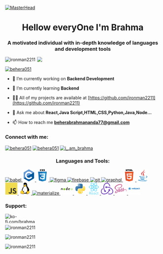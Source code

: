 [![MasterHead](https://mir-s3-cdn-cf.behance.net/project_modules/fs/54b6c068097599.5b50bca476b9b.gif)](https://ironman2211.io)
<h1 align="center">Hellow everyOne I'm Brahma</h1>
<h3 align="center">A motivated individual with in-depth knowledge of languages and development tools</h3>
<img align="right" src="https://media1.giphy.com/media/RbDKaczqWovIugyJmW/giphy.gif?cid=ecf05e47savchk2hhmb4kbj226wsdhtp1qytwvrt69argqek&rid=giphy.gif&ct=g" width="400px" >

<p align="left"> <img src="https://komarev.com/ghpvc/?username=ironman2211&label=Profile%20views&color=0e75b6&style=flat" alt="ironman2211" /> </p>

<p align="left"> <a href="https://twitter.com/behera051" target="blank"><img src="https://img.shields.io/twitter/follow/behera051?logo=twitter&style=for-the-badge" alt="behera051" /></a> </p>

- 🔭 I’m currently working on **Backend Development**

- 🌱 I’m currently learning **Backend**

- 👨‍💻 All of my projects are available at [https://github.com/ironman2211](https://github.com/ironman2211)

- 💬 Ask me about **React,Java Script,HTML,CSS,Python,Java,Node...**

- 📫 How to reach me **beherabrahmananda77@gmail.com**

<h3 align="left">Connect with me:</h3>
<p align="left">
<a href="https://dev.to/behera051" target="blank"><img align="center" src="https://raw.githubusercontent.com/rahuldkjain/github-profile-readme-generator/master/src/images/icons/Social/devto.svg" alt="behera051" height="30" width="40" /></a>
<a href="https://twitter.com/behera051" target="blank"><img align="center" src="https://raw.githubusercontent.com/rahuldkjain/github-profile-readme-generator/master/src/images/icons/Social/twitter.svg" alt="behera051" height="30" width="40" /></a>
<a href="https://instagram.com/i_.am_brahma" target="blank"><img align="center" src="https://raw.githubusercontent.com/rahuldkjain/github-profile-readme-generator/master/src/images/icons/Social/instagram.svg" alt="i_.am_brahma" height="30" width="40" /></a>
</p>

<h3 align="center">Languages and Tools:</h3>
<p align="left"> <a href="https://babeljs.io/" target="_blank" rel="noreferrer"> <img src="https://www.vectorlogo.zone/logos/babeljs/babeljs-icon.svg" alt="babel" width="40" height="40"/> </a> <a href="https://www.cprogramming.com/" target="_blank" rel="noreferrer"> <img src="https://raw.githubusercontent.com/devicons/devicon/master/icons/c/c-original.svg" alt="c" width="40" height="40"/> </a> <a href="https://www.w3schools.com/css/" target="_blank" rel="noreferrer"> <img src="https://raw.githubusercontent.com/devicons/devicon/master/icons/css3/css3-original-wordmark.svg" alt="css3" width="40" height="40"/> </a> <a href="https://www.figma.com/" target="_blank" rel="noreferrer"> <img src="https://www.vectorlogo.zone/logos/figma/figma-icon.svg" alt="figma" width="40" height="40"/> </a> <a href="https://firebase.google.com/" target="_blank" rel="noreferrer"> <img src="https://www.vectorlogo.zone/logos/firebase/firebase-icon.svg" alt="firebase" width="40" height="40"/> </a> <a href="https://git-scm.com/" target="_blank" rel="noreferrer"> <img src="https://www.vectorlogo.zone/logos/git-scm/git-scm-icon.svg" alt="git" width="40" height="40"/> </a> <a href="https://graphql.org" target="_blank" rel="noreferrer"> <img src="https://www.vectorlogo.zone/logos/graphql/graphql-icon.svg" alt="graphql" width="40" height="40"/> </a> <a href="https://www.w3.org/html/" target="_blank" rel="noreferrer"> <img src="https://raw.githubusercontent.com/devicons/devicon/master/icons/html5/html5-original-wordmark.svg" alt="html5" width="40" height="40"/> </a> <a href="https://www.java.com" target="_blank" rel="noreferrer"> <img src="https://raw.githubusercontent.com/devicons/devicon/master/icons/java/java-original.svg" alt="java" width="40" height="40"/> </a> <a href="https://developer.mozilla.org/en-US/docs/Web/JavaScript" target="_blank" rel="noreferrer"> <img src="https://raw.githubusercontent.com/devicons/devicon/master/icons/javascript/javascript-original.svg" alt="javascript" width="40" height="40"/> </a> <a href="https://www.linux.org/" target="_blank" rel="noreferrer"> <img src="https://raw.githubusercontent.com/devicons/devicon/master/icons/linux/linux-original.svg" alt="linux" width="40" height="40"/> </a> <a href="https://materializecss.com/" target="_blank" rel="noreferrer"> <img src="https://raw.githubusercontent.com/prplx/svg-logos/5585531d45d294869c4eaab4d7cf2e9c167710a9/svg/materialize.svg" alt="materialize" width="40" height="40"/> </a> <a href="https://nodejs.org" target="_blank" rel="noreferrer"> <img src="https://raw.githubusercontent.com/devicons/devicon/master/icons/nodejs/nodejs-original-wordmark.svg" alt="nodejs" width="40" height="40"/> </a> <a href="https://www.python.org" target="_blank" rel="noreferrer"> <img src="https://raw.githubusercontent.com/devicons/devicon/master/icons/python/python-original.svg" alt="python" width="40" height="40"/> </a> <a href="https://reactjs.org/" target="_blank" rel="noreferrer"> <img src="https://raw.githubusercontent.com/devicons/devicon/master/icons/react/react-original-wordmark.svg" alt="react" width="40" height="40"/> </a> <a href="https://redux.js.org" target="_blank" rel="noreferrer"> <img src="https://raw.githubusercontent.com/devicons/devicon/master/icons/redux/redux-original.svg" alt="redux" width="40" height="40"/> </a> <a href="https://sass-lang.com" target="_blank" rel="noreferrer"> <img src="https://raw.githubusercontent.com/devicons/devicon/master/icons/sass/sass-original.svg" alt="sass" width="40" height="40"/> </a> <a href="https://webpack.js.org" target="_blank" rel="noreferrer"> <img src="https://raw.githubusercontent.com/devicons/devicon/d00d0969292a6569d45b06d3f350f463a0107b0d/icons/webpack/webpack-original-wordmark.svg" alt="webpack" width="40" height="40"/> </a> </p>

<h3 align="left">Support:</h3>
<p><a href="https://ko-fi.com/ko-fi.com/brahma"> <img align="left" src="https://cdn.ko-fi.com/cdn/kofi3.png?v=3" height="30" width="110" alt="ko-fi.com/brahma" /></a></p><br><br>



<img align="center" src="https://github-readme-streak-stats.herokuapp.com/?user=ironman2211&" alt="ironman2211" />
<p>&nbsp;<img align="left" src="https://github-readme-stats.vercel.app/api?username=ironman2211&show_icons=true&locale=en" alt="ironman2211" /></p>

<p><img align="left" height="150px;" src="https://github-readme-stats.vercel.app/api/top-langs?username=ironman2211&show_icons=true&locale=en&layout=compact" alt="ironman2211" /></p>
